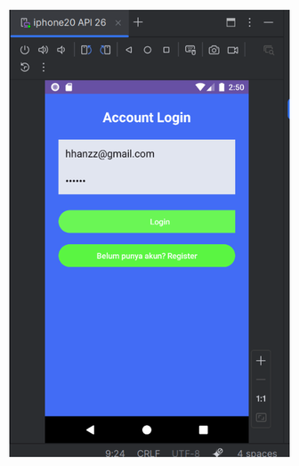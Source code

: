 ![alt text](https://github.com/hhanzz08/pemograman4-UMB/blob/master/gambar/Screenshot%202025-05-24%20145033.png?raw=true)
